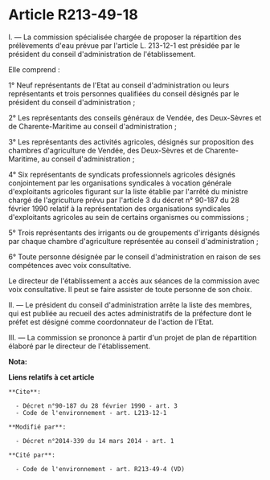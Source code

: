 # Article R213-49-18

I. ― La commission spécialisée chargée de proposer la répartition des prélèvements d'eau prévue par l'article L. 213-12-1 est
présidée par le président du conseil d'administration de l'établissement. 

Elle comprend : 

1° Neuf représentants de l'Etat au conseil d'administration ou leurs représentants et trois personnes qualifiées du conseil
désignés par le président du conseil d'administration ; 

2° Les représentants des conseils généraux de Vendée, des Deux-Sèvres et de Charente-Maritime au conseil d'administration ; 

3° Les représentants des activités agricoles, désignés sur proposition des chambres d'agriculture de Vendée, des Deux-Sèvres
et de Charente-Maritime, au conseil d'administration ; 

4° Six représentants de syndicats professionnels agricoles désignés conjointement par les organisations syndicales à vocation
générale d'exploitants agricoles figurant sur la liste établie par l'arrêté du ministre chargé de l'agriculture prévu par
l'article 3 du décret n° 90-187 du 28 février 1990 relatif à la représentation des organisations syndicales d'exploitants
agricoles au sein de certains organismes ou commissions ; 

5° Trois représentants des irrigants ou de groupements d'irrigants désignés par chaque chambre d'agriculture représentée au
conseil d'administration ;

6° Toute personne désignée par le conseil d'administration en raison de ses compétences avec voix consultative. 

Le directeur de l'établissement a accès aux séances de la commission avec voix consultative. Il peut se faire assister de
toute personne de son choix. 

II. ― Le président du conseil d'administration arrête la liste des membres, qui est publiée au recueil des actes
administratifs de la préfecture dont le préfet est désigné comme coordonnateur de l'action de l'Etat. 

III. ― La commission se prononce à partir d'un projet de plan de répartition élaboré par le directeur de l'établissement.

**Nota:**



**Liens relatifs à cet article**

	**Cite**:

	  - Décret n°90-187 du 28 février 1990 - art. 3
	  - Code de l'environnement - art. L213-12-1

	**Modifié par**:

	  - Décret n°2014-339 du 14 mars 2014 - art. 1

	**Cité par**:

	  - Code de l'environnement - art. R213-49-4 (VD)
